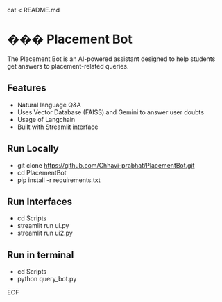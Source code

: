 cat <<EOF > README.md
# ��� Placement Bot

The Placement Bot is an AI-powered assistant designed to help students get answers to placement-related queries.

## Features
- Natural language Q&A
- Uses Vector Database (FAISS) and Gemini to answer user doubts
- Usage of Langchain
- Built with Streamlit interface

## Run Locally

- git clone https://github.com/Chhavi-prabhat/PlacementBot.git
- cd PlacementBot
- pip install -r requirements.txt

## Run Interfaces

- cd Scripts
- streamlit run ui.py
- streamlit run ui2.py

## Run in terminal
- cd Scripts
- python query_bot.py




EOF

